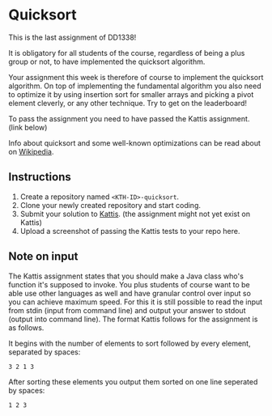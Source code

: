 # Quicksort

This is the last assignment of DD1338!

It is obligatory for all students of the course, regardless of being a plus group or not, to have implemented the quicksort algorithm.

Your assignment this week is therefore of course to implement the quicksort algorithm. On top of implementing the fundamental algorithm you also need to optimize it by using insertion sort for smaller arrays and picking a pivot element cleverly, or any other technique. Try to get on the leaderboard!

To pass the assignment you need to have passed the Kattis assignment. (link below)

Info about quicksort and some well-known optimizations can be read about on [Wikipedia](https://en.wikipedia.org/wiki/Quicksort).

## Instructions

1. Create a repository named `<KTH-ID>-quicksort`.
2. Clone your newly created repository and start coding.
3. Submit your solution to [Kattis](https://kth.kattis.com/courses/DD1338/algdat23). (the assignment might not yet exist on Kattis)
4. Upload a screenshot of passing the Kattis tests to your repo here.

## Note on input

The Kattis assignment states that you should make a Java class who's function it's supposed to invoke. You plus students of course want to be able use other languages as well and have granular control over input so you can achieve maximum speed. For this it is still possible to read the input from stdin (input from command line) and output your answer to stdout (output into command line). The format Kattis follows for the assignment is as follows.

It begins with the number of elements to sort followed by every element, separated by spaces:
```
3 2 1 3
```
After sorting these elements you output them sorted on one line seperated by spaces:
```
1 2 3
```
